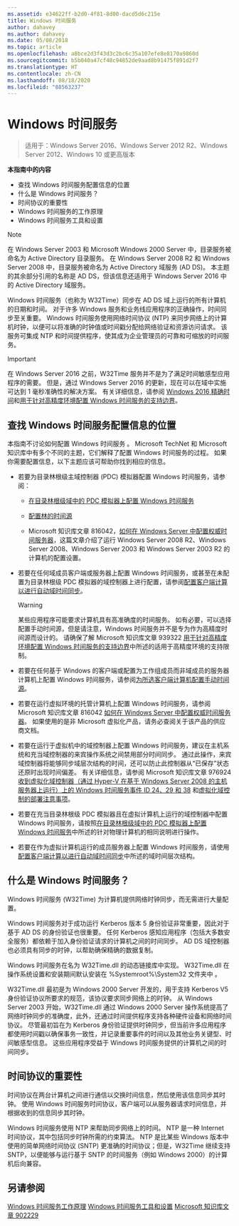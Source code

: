 ```yaml
---
ms.assetid: e34622ff-b2d0-4f81-8d00-dacd5d6c215e
title: Windows 时间服务
author: dahavey
ms.author: dahavey
ms.date: 05/08/2018
ms.topic: article
ms.openlocfilehash: a8bce2d3f43d3c2bc6c35a107efe8e8170a9860d
ms.sourcegitcommit: b5b040a47cf48c94852de9aad8b91475f891d2f7
ms.translationtype: HT
ms.contentlocale: zh-CN
ms.lasthandoff: 08/18/2020
ms.locfileid: "88563237"
---
```

# <a name="windows-time-service"></a>Windows 时间服务

>适用于：Windows Server 2016、Windows Server 2012 R2、Windows Server 2012、Windows 10 或更高版本

**本指南中的内容**

* 查找 Windows 时间服务配置信息的位置
* 什么是 Windows 时间服务？
* 时间协议的重要性
* Windows 时间服务的工作原理
* Windows 时间服务工具和设置

> [!NOTE]
> 在 Windows Server 2003 和 Microsoft Windows 2000 Server 中，目录服务被命名为 Active Directory 目录服务。 在 Windows Server 2008 R2 和 Windows Server 2008 中，目录服务被命名为 Active Directory 域服务 (AD DS)。 本主题的其余部分引用的名称是 AD DS，但该信息还适用于 Windows Server 2016 中的 Active Directory 域服务。

Windows 时间服务（也称为 W32Time）同步在 AD DS 域上运行的所有计算机的日期和时间。 对于许多 Windows 服务和业务线应用程序的正确操作，时间同步至关重要。 Windows 时间服务使用网络时间协议 (NTP) 来同步网络上的计算机时钟，以便可以将准确的时钟值或时间戳分配给网络验证和资源访问请求。 该服务可集成 NTP 和时间提供程序，使其成为企业管理员的可靠和可缩放的时间服务。

> [!IMPORTANT]
> 在 Windows Server 2016 之前，W32Time 服务并不是为了满足时间敏感型应用程序的需要。  但是，通过 Windows Server 2016 的更新，现在可以在域中实施可达到 1 毫秒准确性的解决方案。  有关详细信息，请参阅 [Windows 2016 精确时间](accurate-time.md)和[用于针对高精度环境配置 Windows 时间服务的支持边界](support-boundary.md)。

## <a name="where-to-find-windows-time-service-configuration-information"></a><a name="BKMK_Config"></a>查找 Windows 时间服务配置信息的位置
本指南不讨论如何配置 Windows 时间服务  。 Microsoft TechNet 和 Microsoft 知识库中有多个不同的主题，它们解释了配置 Windows 时间服务的过程。 如果你需要配置信息，以下主题应该可帮助你找到相应的信息。

-   若要为目录林根级主域控制器 (PDC) 模拟器配置 Windows 时间服务，请参阅：

    -   [在目录林根级域中的 PDC 模拟器上配置 Windows 时间服务](/previous-versions/windows/it-pro/windows-server-2008-R2-and-2008/cc731191%28v=ws.10%29)

    -   [配置林的时间源](/previous-versions/windows/it-pro/windows-server-2008-r2-and-2008/cc794823%28v%3dws.10%29)

    -   Microsoft 知识库文章 816042，[如何在 Windows Server 中配置权威时间服务器](https://go.microsoft.com/fwlink/?LinkID=60402)，这篇文章介绍了运行 Windows Server 2008 R2、Windows Server 2008、Windows Server 2003 和 Windows Server 2003 R2 的计算机的配置设置。

-   若要在任何域成员客户端或服务器上配置 Windows 时间服务，或甚至在未配置为目录林根级 PDC 模拟器的域控制器上进行配置，请参阅[配置客户端计算以进行自动域时间同步](/previous-versions/windows/it-pro/windows-server-2008-r2-and-2008/cc816884%28v%3dws.10%29)。

    > [!WARNING]
    > 某些应用程序可能要求计算机具有高准确度的时间服务。 如有必要，可以选择配置手动时间源，但是请注意，Windows 时间服务并不是专为作为高精度时间源而设计的。 请确保了解 Microsoft 知识库文章 939322 [用于针对高精度环境配置 Windows 时间服务的支持边界](support-boundary.md)中所述的适用于高精度环境的支持限制。

-   若要在任何基于 Windows 的客户端或配置为工作组成员而非域成员的服务器计算机上配置 Windows 时间服务，请参阅[为所选客户端计算机配置手动时间源](/previous-versions/windows/it-pro/windows-server-2008-r2-and-2008/cc816656%28v%3dws.10%29)。

-   若要在运行虚拟环境的托管计算机上配置 Windows 时间服务，请参阅 Microsoft 知识库文章 816042 [如何在 Windows Server 中配置权威时间服务器](https://go.microsoft.com/fwlink/?LinkID=60402)。 如果使用的是非 Microsoft 虚拟化产品，请务必查阅关于该产品的供应商文档。

-   若要在运行于虚拟机中的域控制器上配置 Windows 时间服务，建议在主机系统和充当域控制器的来宾操作系统之间禁用部分时间同步。 通过此操作，来宾域控制器将能够同步域层次结构的时间，还可以防止此控制器从“已保存”状态还原时出现时间偏差。 有关详细信息，请参阅 Microsoft 知识库文章 976924 [收到虚拟化域控制器（通过 Hyper-V 在基于 Windows Server 2008 的主机服务器上运行）上的 Windows 时间服务事件 ID 24、29 和 38](https://go.microsoft.com/fwlink/?LinkID=192236) 和[虚拟化域控制的部署注意事项](https://go.microsoft.com/fwlink/?LinkID=192235)。

-   若要在充当目录林根级 PDC 模拟器且在虚拟计算机上运行的域控制器中配置 Windows 时间服务，请按照[在目录林根级域中的 PDC 模拟器上配置 Windows 时间服务](/previous-versions/windows/it-pro/windows-server-2008-R2-and-2008/cc731191%28v=ws.10%29)中所述的针对物理计算机的相同说明进行操作。

-   若要在作为虚拟计算机运行的成员服务器上配置 Windows 时间服务，请使用[配置客户端计算以进行自动域时间同步](/previous-versions/windows/it-pro/windows-server-2008-r2-and-2008/cc816884%28v%3dws.10%29)中所述的域时间层次结构。

## <a name="what-is-the-windows-time-service"></a><a name="BKMK_WTS"></a>什么是 Windows 时间服务？
Windows 时间服务 (W32Time) 为计算机提供网络时钟同步，而无需进行大量配置。

Windows 时间服务对于成功运行 Kerberos 版本 5 身份验证非常重要，因此对于基于 AD DS 的身份验证也很重要。 任何 Kerberos 感知应用程序（包括大多数安全服务）都依赖于加入身份验证请求的计算机之间的时间同步。 AD DS 域控制器也必须具有同步的时钟，以帮助确保精确的数据复制。

Windows 时间服务在名为 W32Time.dll 的动态链接库中实现。 W32Time.dll 在操作系统设置和安装期间默认安装在 %Systemroot%\System32 文件夹中  。

W32Time.dll 最初是为 Windows 2000 Server 开发的，用于支持 Kerberos V5 身份验证协议所要求的规范，该协议要求同步网络上的时钟。 从 Windows Server 2003 开始，W32Time.dll 通过 Windows 2000 Server 操作系统提高了网络时钟同步的准确度，此外，还通过时间提供程序支持各种硬件设备和网络时间协议。 尽管最初旨在为 Kerberos 身份验证提供时钟同步，但当前许多应用程序都使用时间戳以确保事务一致性，并记录重要事件的时间以及其他业务关键型、时间敏感型信息。 这些应用程序受益于 Windows 时间服务提供的计算机之间的时间同步。

## <a name="importance-of-time-protocols"></a><a name="BKMK_TimeProtocols"></a>时间协议的重要性
时间协议在两台计算机之间进行通信以交换时间信息，然后使用该信息同步其时钟。 使用 Windows 时间服务时间协议，客户端可以从服务器请求时间信息，并根据收到的信息同步其时钟。

Windows 时间服务使用 NTP 来帮助同步网络上的时间。 NTP 是一种 Internet 时间协议，其中包括同步时钟所需的约束算法。 NTP 是比某些 Windows 版本中使用的简单网络时间协议 (SNTP) 更准确的时间协议；但是，W32Time 继续支持 SNTP，以便能够与运行基于 SNTP 的时间服务（例如 Windows 2000）的计算机后向兼容。

## <a name="see-also"></a>另请参阅
[Windows 时间服务工作原理](How-the-Windows-Time-Service-Works.md)
[Windows 时间服务工具和设置](Windows-Time-Service-Tools-and-Settings.md)
[Microsoft 知识库文章 902229](https://go.microsoft.com/fwlink/?LinkId=186066)